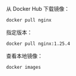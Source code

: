 从 Docker Hub 下载镜像：

```bash
docker pull nginx
```

指定版本：

```bash
docker pull nginx:1.25.4
```

查看本地镜像：

```bash
docker images
```
